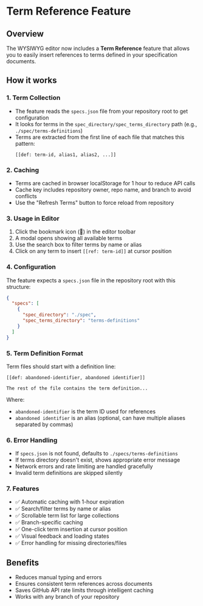 # Term Reference Feature

## Overview
The WYSIWYG editor now includes a **Term Reference** feature that allows you to easily insert references to terms defined in your specification documents.

## How it works

### 1. Term Collection
- The feature reads the `specs.json` file from your repository root to get configuration
- It looks for terms in the `spec_directory/spec_terms_directory` path (e.g., `./spec/terms-definitions`)
- Terms are extracted from the first line of each file that matches this pattern:
  ```
  [[def: term-id, alias1, alias2, ...]]
  ```

### 2. Caching
- Terms are cached in browser localStorage for 1 hour to reduce API calls
- Cache key includes repository owner, repo name, and branch to avoid conflicts
- Use the "Refresh Terms" button to force reload from repository

### 3. Usage in Editor
1. Click the bookmark icon (📖) in the editor toolbar
2. A modal opens showing all available terms
3. Use the search box to filter terms by name or alias
4. Click on any term to insert `[[ref: term-id]]` at cursor position

### 4. Configuration
The feature expects a `specs.json` file in the repository root with this structure:
```json
{
  "specs": [
    {
      "spec_directory": "./spec",
      "spec_terms_directory": "terms-definitions"
    }
  ]
}
```

### 5. Term Definition Format
Term files should start with a definition line:
```
[[def: abandoned-identifier, abandoned identifier]]

The rest of the file contains the term definition...
```

Where:
- `abandoned-identifier` is the term ID used for references
- `abandoned identifier` is an alias (optional, can have multiple aliases separated by commas)

### 6. Error Handling
- If `specs.json` is not found, defaults to `./specs/terms-definitions`
- If terms directory doesn't exist, shows appropriate error message
- Network errors and rate limiting are handled gracefully
- Invalid term definitions are skipped silently

### 7. Features
- ✅ Automatic caching with 1-hour expiration
- ✅ Search/filter terms by name or alias
- ✅ Scrollable term list for large collections
- ✅ Branch-specific caching
- ✅ One-click term insertion at cursor position
- ✅ Visual feedback and loading states
- ✅ Error handling for missing directories/files

## Benefits
- Reduces manual typing and errors
- Ensures consistent term references across documents
- Saves GitHub API rate limits through intelligent caching
- Works with any branch of your repository
